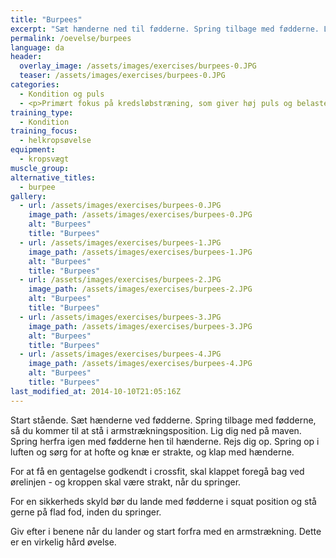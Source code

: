 ```yaml
---
title: "Burpees"
excerpt: "Sæt hænderne ned til fødderne. Spring tilbage med fødderne. Lig dig fladt ned på gulvet. Spring igen frem med fødderne, så du står på hele fodsålen. Herfra springer du op i luften og klapper over hovedet og bag ved ørelinjen. Start forfra."
permalink: /oevelse/burpees
language: da
header:
  overlay_image: /assets/images/exercises/burpees-0.JPG
  teaser: /assets/images/exercises/burpees-0.JPG
categories:
  - Kondition og puls
  - <p>Primært fokus på kredsløbstræning, som giver høj puls og belaster det aerobe system maksimalt.</p>
training_type: 
  - Kondition
training_focus: 
  - helkropsøvelse
equipment:
  - kropsvægt
muscle_group:
alternative_titles:
  - burpee
gallery:
  - url: /assets/images/exercises/burpees-0.JPG
    image_path: /assets/images/exercises/burpees-0.JPG
    alt: "Burpees"
    title: "Burpees"
  - url: /assets/images/exercises/burpees-1.JPG
    image_path: /assets/images/exercises/burpees-1.JPG
    alt: "Burpees"
    title: "Burpees"
  - url: /assets/images/exercises/burpees-2.JPG
    image_path: /assets/images/exercises/burpees-2.JPG
    alt: "Burpees"
    title: "Burpees"
  - url: /assets/images/exercises/burpees-3.JPG
    image_path: /assets/images/exercises/burpees-3.JPG
    alt: "Burpees"
    title: "Burpees"
  - url: /assets/images/exercises/burpees-4.JPG
    image_path: /assets/images/exercises/burpees-4.JPG
    alt: "Burpees"
    title: "Burpees"
last_modified_at: 2014-10-10T21:05:16Z
---
```


Start stående. Sæt hænderne ved fødderne. Spring tilbage med fødderne, så du kommer til at stå i armstrækningsposition. Lig dig ned på maven. Spring herfra igen med fødderne hen til hænderne. Rejs dig op. Spring op i luften og sørg for at hofte og knæ er strakte, og klap med hænderne.

For at få en gentagelse godkendt i crossfit, skal klappet foregå bag ved ørelinjen - og kroppen skal være strakt, når du springer.

For en sikkerheds skyld bør du lande med fødderne i squat position og stå gerne på flad fod, inden du springer.

Giv efter i benene når du lander og start forfra med en armstrækning. Dette er en virkelig hård øvelse.
